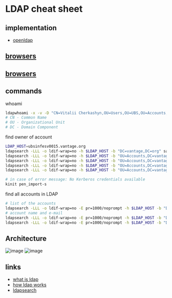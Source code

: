 # LDAP cheat sheet
## implementation
* [openldap](https://www.openldap.org/)

## [browsers](https://ldapwiki.com/wiki/LDAP%20Browsers)
## [browsers](https://ldap.com/ldap-tools/)

## commands
whoami
```sh
ldapwhoami -x -v -D "CN=Vitalii Cherkashyn,OU=Users,OU=UBS,OU=Accounts,DC=vantage,DC=org" -H ldaps://ubsinfesv0015.vantage.org:636 -W
# CN - Common Name
# OU - Organizational Unit
# DC - Domain Component
```

find owner of account
```sh
LDAP_HOST=ubsinfesv0015.vantage.org
ldapsearch -LLL -o ldif-wrap=no -h $LDAP_HOST -b "DC=vantage,DC=org" samaccountname=pen_import-s
ldapsearch -LLL -o ldif-wrap=no -h $LDAP_HOST -b "OU=Accounts,DC=vantage,DC=org" samaccountname=cherkavi
ldapsearch -LLL -o ldif-wrap=no -h $LDAP_HOST -b "OU=Accounts,DC=vantage,DC=org" -s sub "displayName=Vitalii Cherkashyn"
ldapsearch -LLL -o ldif-wrap=no -h $LDAP_HOST -b "OU=Accounts,DC=vantage,DC=org" -s sub "Mail=vitalii.cherkashyn@ubs.de"
ldapsearch -LLL -o ldif-wrap=no -h $LDAP_HOST -b "OU=Accounts,DC=vantage,DC=org" -s sub "Mail=vitalii.cherkashyn@ubs.de" -D "CN=Vitalii Cherkashyn,OU=Users,OU=UBS,OU=Accounts,DC=vantage,DC=org" -Q -W
```
```sh
# in case of error message: No Kerberos credentials available
kinit pen_import-s
```
find all accounts in LDAP
```sh
# list of the accounts
ldapsearch -LLL -o ldif-wrap=no -E pr=1000/noprompt -h $LDAP_HOST -b "DC=vantage,DC=org" samaccountname=r-d-ubs-developer member 
# account name and e-mail 
ldapsearch -LLL -o ldif-wrap=no -E pr=1000/noprompt -h $LDAP_HOST -b "DC=vantage,DC=org" cn="Vitalii Cherkashyn" samaccountname
ldapsearch -LLL -o ldif-wrap=no -E pr=1000/noprompt -h $LDAP_HOST -b "DC=vantage,DC=org" cn="Vitalii Cherkashyn" samaccountname mail
```

## Architecture
![image](https://user-images.githubusercontent.com/8113355/187679898-4631dc98-f763-4184-872b-989f91c46208.png)
![image](https://user-images.githubusercontent.com/8113355/187679985-f920ee28-c0f0-4160-bf0c-6f51238e728f.png)


## links
* [what is ldap](https://www.securew2.com/blog/ldap-explained)
* [how ldap works](https://jumpcloud.com/blog/what-is-ldap#how-does-ldap-work)
* [ldapsearch](https://www.junosnotes.com/linux/how-to-search-ldap-using-ldapsearch-examples/)
